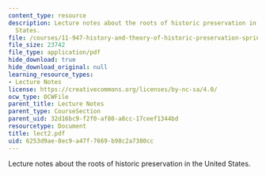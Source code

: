 ```yaml
---
content_type: resource
description: Lecture notes about the roots of historic preservation in the United
  States.
file: /courses/11-947-history-and-theory-of-historic-preservation-spring-2007/6253d9ae8ec9a47f7669b98c2a7380cc_lect2.pdf
file_size: 23742
file_type: application/pdf
hide_download: true
hide_download_original: null
learning_resource_types:
- Lecture Notes
license: https://creativecommons.org/licenses/by-nc-sa/4.0/
ocw_type: OCWFile
parent_title: Lecture Notes
parent_type: CourseSection
parent_uid: 32d16bc9-f2f0-af80-a8cc-17ceef1344bd
resourcetype: Document
title: lect2.pdf
uid: 6253d9ae-8ec9-a47f-7669-b98c2a7380cc
---
```

Lecture notes about the roots of historic preservation in the United States.